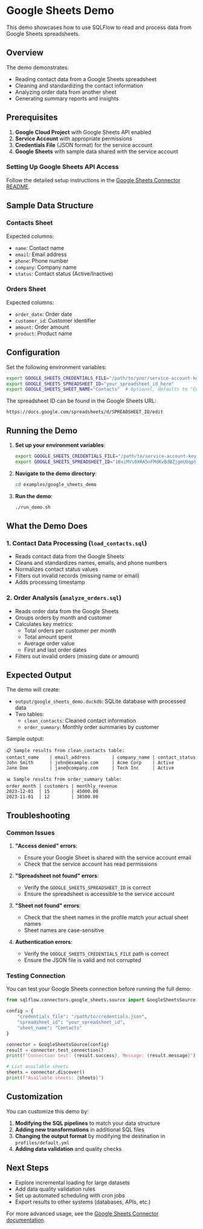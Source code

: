 # Google Sheets Demo

This demo showcases how to use SQLFlow to read and process data from Google Sheets spreadsheets.

## Overview

The demo demonstrates:
- Reading contact data from a Google Sheets spreadsheet
- Cleaning and standardizing the contact information
- Analyzing order data from another sheet
- Generating summary reports and insights

## Prerequisites

1. **Google Cloud Project** with Google Sheets API enabled
2. **Service Account** with appropriate permissions
3. **Credentials File** (JSON format) for the service account
4. **Google Sheets** with sample data shared with the service account

### Setting Up Google Sheets API Access

Follow the detailed setup instructions in the [Google Sheets Connector README](../../sqlflow/connectors/google_sheets/README.md).

## Sample Data Structure

### Contacts Sheet
Expected columns:
- `name`: Contact name
- `email`: Email address
- `phone`: Phone number
- `company`: Company name
- `status`: Contact status (Active/Inactive)

### Orders Sheet
Expected columns:
- `order_date`: Order date
- `customer_id`: Customer identifier
- `amount`: Order amount
- `product`: Product name

## Configuration

Set the following environment variables:

```bash
export GOOGLE_SHEETS_CREDENTIALS_FILE="/path/to/your/service-account-key.json"
export GOOGLE_SHEETS_SPREADSHEET_ID="your_spreadsheet_id_here"
export GOOGLE_SHEETS_SHEET_NAME="Contacts"  # Optional, defaults to "Contacts"
```

The spreadsheet ID can be found in the Google Sheets URL:
```
https://docs.google.com/spreadsheets/d/SPREADSHEET_ID/edit
```

## Running the Demo

1. **Set up your environment variables**:
   ```bash
   export GOOGLE_SHEETS_CREDENTIALS_FILE="/path/to/service-account-key.json"
   export GOOGLE_SHEETS_SPREADSHEET_ID="1BxiMVs0XRA5nFMdKvBdBZjgmUUqptlbs74OgvE2upms"
   ```

2. **Navigate to the demo directory**:
   ```bash
   cd examples/google_sheets_demo
   ```

3. **Run the demo**:
   ```bash
   ./run_demo.sh
   ```

## What the Demo Does

### 1. Contact Data Processing (`load_contacts.sql`)
- Reads contact data from the Google Sheets
- Cleans and standardizes names, emails, and phone numbers
- Normalizes contact status values
- Filters out invalid records (missing name or email)
- Adds processing timestamp

### 2. Order Analysis (`analyze_orders.sql`)
- Reads order data from the Google Sheets
- Groups orders by month and customer
- Calculates key metrics:
  - Total orders per customer per month
  - Total amount spent
  - Average order value
  - First and last order dates
- Filters out invalid orders (missing date or amount)

## Expected Output

The demo will create:
- `output/google_sheets_demo.duckdb`: SQLite database with processed data
- Two tables:
  - `clean_contacts`: Cleaned contact information
  - `order_summary`: Monthly order summaries by customer

Sample output:
```
📋 Sample results from clean_contacts table:
contact_name    | email_address        | company_name | contact_status
John Smith      | john@example.com     | Acme Corp    | Active
Jane Doe        | jane@company.com     | Tech Inc     | Active

📊 Sample results from order_summary table:
order_month | customers | monthly_revenue
2023-12-01  | 15        | 45000.00
2023-11-01  | 12        | 38500.00
```

## Troubleshooting

### Common Issues

1. **"Access denied" errors**:
   - Ensure your Google Sheet is shared with the service account email
   - Check that the service account has read permissions

2. **"Spreadsheet not found" errors**:
   - Verify the `GOOGLE_SHEETS_SPREADSHEET_ID` is correct
   - Ensure the spreadsheet is accessible to the service account

3. **"Sheet not found" errors**:
   - Check that the sheet names in the profile match your actual sheet names
   - Sheet names are case-sensitive

4. **Authentication errors**:
   - Verify the `GOOGLE_SHEETS_CREDENTIALS_FILE` path is correct
   - Ensure the JSON file is valid and not corrupted

### Testing Connection

You can test your Google Sheets connection before running the full demo:

```python
from sqlflow.connectors.google_sheets.source import GoogleSheetsSource

config = {
    "credentials_file": "/path/to/credentials.json",
    "spreadsheet_id": "your_spreadsheet_id",
    "sheet_name": "Contacts"
}

connector = GoogleSheetsSource(config)
result = connector.test_connection()
print(f"Connection test: {result.success}, Message: {result.message}")

# List available sheets
sheets = connector.discover()
print(f"Available sheets: {sheets}")
```

## Customization

You can customize this demo by:

1. **Modifying the SQL pipelines** to match your data structure
2. **Adding new transformations** in additional SQL files
3. **Changing the output format** by modifying the destination in `profiles/default.yml`
4. **Adding data validation** and quality checks

## Next Steps

- Explore incremental loading for large datasets
- Add data quality validation rules
- Set up automated scheduling with cron jobs
- Export results to other systems (databases, APIs, etc.)

For more advanced usage, see the [Google Sheets Connector documentation](../../sqlflow/connectors/google_sheets/README.md). 
